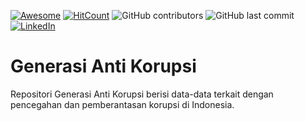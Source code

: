 [![Awesome](https://cdn.rawgit.com/sindresorhus/awesome/d7305f38d29fed78fa85652e3a63e154dd8e8829/media/badge.svg)](https://github.com/sindresorhus/awesome)
[![HitCount](http://hits.dwyl.com/Banyuwangi45/Generasi-Anti-Korupsi.svg)](http://hits.dwyl.com/Banyuwangi45/Generasi-Anti-Korupsi)
![GitHub contributors](https://img.shields.io/github/contributors/Banyuwangi45/Generasi-Anti-Korupsi)
![GitHub last commit](https://img.shields.io/github/last-commit/Banyuwangi45/Generasi-Anti-Korupsi)
[![LinkedIn](https://img.shields.io/badge/-LinkedIn-black.svg?style=flat&logo=linkedin&colorB=555)](https://www.linkedin.com/company/14702071)

# Generasi Anti Korupsi
Repositori Generasi Anti Korupsi berisi data-data terkait dengan pencegahan dan pemberantasan korupsi di Indonesia.

